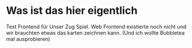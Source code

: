 # Was ist das hier eigentlich
Test Frontend für Unser Zug Spiel.
Web Frontend existierte noch nicht und wir brauchten etwas das karten zeichnen kann.
(Und ich wollte Bubbletea mal ausprobieren)
